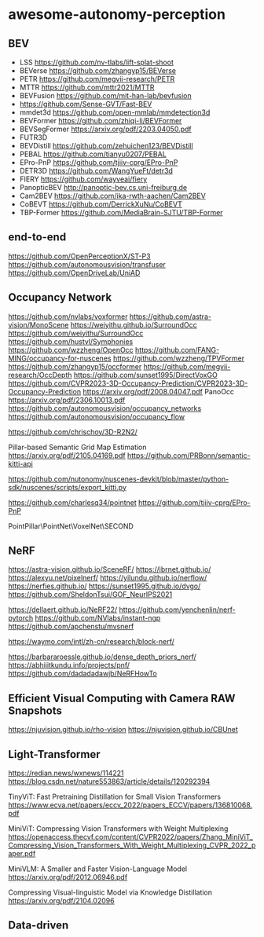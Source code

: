 # awesome-autonomy-perception

## BEV

- LSS https://github.com/nv-tlabs/lift-splat-shoot
- BEVerse https://github.com/zhangyp15/BEVerse
- PETR https://github.com/megvii-research/PETR
- MTTR https://github.com/mttr2021/MTTR
- BEVFusion https://github.com/mit-han-lab/bevfusion
- https://github.com/Sense-GVT/Fast-BEV
- mmdet3d https://github.com/open-mmlab/mmdetection3d
- BEVFormer https://github.com/zhiqi-li/BEVFormer
- BEVSegFormer https://arxiv.org/pdf/2203.04050.pdf
- FUTR3D
- BEVDistill https://github.com/zehuichen123/BEVDistill
- PEBAL https://github.com/tianyu0207/PEBAL
- EPro-PnP https://github.com/tjiiv-cprg/EPro-PnP
- DETR3D https://github.com/WangYueFt/detr3d
- FIERY https://github.com/wayveai/fiery
- PanopticBEV http://panoptic-bev.cs.uni-freiburg.de
- Cam2BEV https://github.com/ika-rwth-aachen/Cam2BEV
- CoBEVT https://github.com/DerrickXuNu/CoBEVT
- TBP-Former https://github.com/MediaBrain-SJTU/TBP-Former

## end-to-end

https://github.com/OpenPerceptionX/ST-P3
https://github.com/autonomousvision/transfuser
https://github.com/OpenDriveLab/UniAD


## Occupancy Network

https://github.com/nvlabs/voxformer
https://github.com/astra-vision/MonoScene
https://weiyithu.github.io/SurroundOcc
https://github.com/weiyithu/SurroundOcc
https://github.com/hustvl/Symphonies
https://github.com/wzzheng/OpenOcc
https://github.com/FANG-MING/occupancy-for-nuscenes 
https://github.com/wzzheng/TPVFormer
https://github.com/zhangyp15/occformer
https://github.com/megvii-research/OccDepth
https://github.com/sunset1995/DirectVoxGO
https://github.com/CVPR2023-3D-Occupancy-Prediction/CVPR2023-3D-Occupancy-Prediction
https://arxiv.org/pdf/2008.04047.pdf
PanoOcc https://arxiv.org/pdf/2306.10013.pdf
https://github.com/autonomousvision/occupancy_networks
https://github.com/autonomousvision/occupancy_flow

https://github.com/chrischoy/3D-R2N2/

Pillar-based Semantic Grid Map Estimation
https://arxiv.org/pdf/2105.04169.pdf
https://github.com/PRBonn/semantic-kitti-api

https://github.com/nutonomy/nuscenes-devkit/blob/master/python-sdk/nuscenes/scripts/export_kitti.py

https://github.com/charlesq34/pointnet
https://github.com/tjiiv-cprg/EPro-PnP

PointPillar\PointNet\VoxelNet\SECOND


## NeRF

https://astra-vision.github.io/SceneRF/
https://ibrnet.github.io/
https://alexyu.net/pixelnerf/
https://yilundu.github.io/nerflow/
https://nerfies.github.io/
https://sunset1995.github.io/dvgo/
https://github.com/SheldonTsui/GOF_NeurIPS2021


https://dellaert.github.io/NeRF22/
https://github.com/yenchenlin/nerf-pytorch
https://github.com/NVlabs/instant-ngp
https://github.com/apchenstu/mvsnerf

https://waymo.com/intl/zh-cn/research/block-nerf/

https://barbararoessle.github.io/dense_depth_priors_nerf/
https://abhijitkundu.info/projects/pnf/
https://github.com/dadadadawjb/NeRFHowTo


## Efficient Visual Computing with Camera RAW Snapshots

https://njuvision.github.io/rho-vision
https://njuvision.github.io/CBUnet

## Light-Transformer

https://redian.news/wxnews/114221
https://blog.csdn.net/nature553863/article/details/120292394

TinyViT: Fast Pretraining Distillation for Small Vision Transformers
https://www.ecva.net/papers/eccv_2022/papers_ECCV/papers/136810068.pdf

MiniViT: Compressing Vision Transformers with Weight Multiplexing
https://openaccess.thecvf.com/content/CVPR2022/papers/Zhang_MiniViT_Compressing_Vision_Transformers_With_Weight_Multiplexing_CVPR_2022_paper.pdf

MiniVLM: A Smaller and Faster Vision-Language Model
https://arxiv.org/pdf/2012.06946.pdf

Compressing Visual-linguistic Model via Knowledge Distillation
https://arxiv.org/pdf/2104.02096


## Data-driven 





